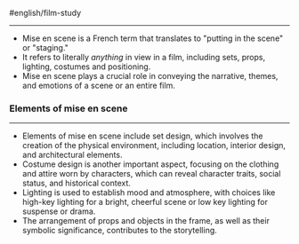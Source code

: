 #english/film-study 

---
- Mise en scene is a French term that translates to "putting in the scene" or "staging."
- It refers to literally *anything* in view in a film, including sets, props, lighting, costumes and positioning.
- Mise en scene plays a crucial role in conveying the narrative, themes, and emotions of a scene or an entire film.

### Elements of mise en scene
---
- Elements of mise en scene include set design, which involves the creation of the physical environment, including location, interior design, and architectural elements.
- Costume design is another important aspect, focusing on the clothing and attire worn by characters, which can reveal character traits, social status, and historical context.
- Lighting is used to establish mood and atmosphere, with choices like high-key lighting for a bright, cheerful scene or low key lighting for suspense or drama.
- The arrangement of props and objects in the frame, as well as their symbolic significance, contributes to the storytelling.